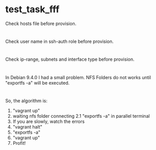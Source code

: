 # test_task_fff
Check hosts file before provision.
#
Check user name in ssh-auth role before provision.
#
Check ip-range, subnets and interface type before provision.
#
In Debian 9.4.0 I had a small problem.
NFS Folders do not works until "exportfs -a" will be executed.
#
#
So, the algorithm is:
1. "vagrant up"
2. waiting nfs folder connecting
2.1 "exportfs -a" in parallel terminal
3. If you are slowly, watch the errors
4. "vagrant halt"
5. "exportfs -a"
6. "vagrant up"
7. Profit!
